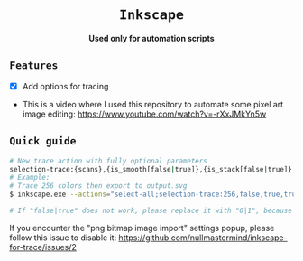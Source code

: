<div align="center">
    <h1><code>Inkscape</code></h1>
    <p><strong>Used only for automation scripts</strong></p>
</div>

## <code>Features</code>

- [x] Add options for tracing
- This is a video where I used this repository to automate some pixel art image editing: https://www.youtube.com/watch?v=-rXxJMkYn5w

## <code>Quick guide</code>

```bash
# New trace action with fully optional parameters
selection-trace:{scans},{is_smooth[false|true]},{is_stack[false|true]},{is_remove_background[false|true],{speckles},{smooth_corners},{optimize}}
# Example:
# Trace 256 colors then export to output.svg
$ inkscape.exe --actions="select-all;selection-trace:256,false,true,true,4,1.0,0.20;export-filename:output.svg;export-do;" "input.png" --batch-process

# If "false|true" does not work, please replace it with "0|1", because my project has been bankrupt for a long time and is no longer maintained, but rest assured that it still works very well.
```

If you encounter the "png bitmap image import" settings popup, please follow this issue to disable it: https://github.com/nullmastermind/inkscape-for-trace/issues/2
